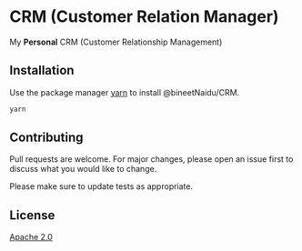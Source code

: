 
# CRM (Customer Relation Manager)

My **Personal** CRM (Customer Relationship Management)

## Installation

Use the package manager [yarn](https://yarnpkg.com/) to install @bineetNaidu/CRM.

```bash
yarn
```


## Contributing
Pull requests are welcome. For major changes, please open an issue first to discuss what you would like to change.

Please make sure to update tests as appropriate.

## License
[Apache 2.0](https://choosealicense.com/licenses/apache-2.0/)
